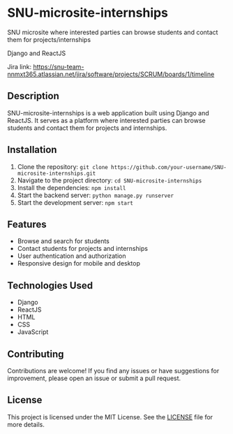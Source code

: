 # SNU-microsite-internships
SNU microsite where interested parties can browse students and contact them for projects/internships

Django and ReactJS

Jira link: https://snu-team-nnmxt365.atlassian.net/jira/software/projects/SCRUM/boards/1/timeline

## Description
SNU-microsite-internships is a web application built using Django and ReactJS. It serves as a platform where interested parties can browse students and contact them for projects and internships.

## Installation
1. Clone the repository: `git clone https://github.com/your-username/SNU-microsite-internships.git`
2. Navigate to the project directory: `cd SNU-microsite-internships`
3. Install the dependencies: `npm install`
4. Start the backend server: `python manage.py runserver`
5. Start the development server: `npm start`

## Features
- Browse and search for students
- Contact students for projects and internships
- User authentication and authorization
- Responsive design for mobile and desktop

## Technologies Used
- Django
- ReactJS
- HTML
- CSS
- JavaScript

## Contributing
Contributions are welcome! If you find any issues or have suggestions for improvement, please open an issue or submit a pull request.

## License
This project is licensed under the MIT License. See the [LICENSE](LICENSE) file for more details.
